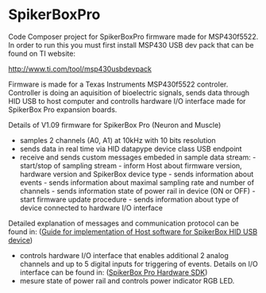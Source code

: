 # SpikerBoxPro

Code Composer project for SpikerBoxPro firmware made for MSP430f5522. 
In order to run this you must first install MSP430 USB dev pack that can be found on TI website:

http://www.ti.com/tool/msp430usbdevpack

Firmware is made for a Texas Instruments MSP430f5522 controler. Controller is doing an aquisition of bioelectric signals, sends data through HID USB to host computer and controlls hardware I/O interface made for SpikerBox Pro expansion boards. 

Details of V1.09 firmware for SpikerBox Pro (Neuron and Muscle)

- samples 2 channels (A0, A1) at 10kHz with 10 bits resolution
- sends data in real time via HID datapype device class USB endpoint
- receive and sends custom messages embeded in sample data stream:
      - start/stop of sampling stream
      - inform Host about firmware version, hardware version and SpikerBox device type
      - sends information about events
      - sends information about maximal sampling rate and number of channels
      - sends information state of power rail in device (ON or OFF)
      - start firmware update procedure
      - sends information about type of device connected to hardware I/O interface
      
 Detailed explanation of messages and communication protocol can be found in:
 ([Guide for implementation of Host software for SpikerBox HID USB device](/muscle/documentation/SpikeRecorderHIDspecification.pdf))
- controls hardware I/O interface that enables additional 2 analog channels and up to 5 digital inputs for
   triggering of events. Details on I/O interface can be found in:
   ([SpikerBox Pro Hardware SDK](/muscle/documentation/SpikerBoxProHardwareSDK.pdf))
- mesure state of power rail and controls power indicator RGB LED.
 


        
